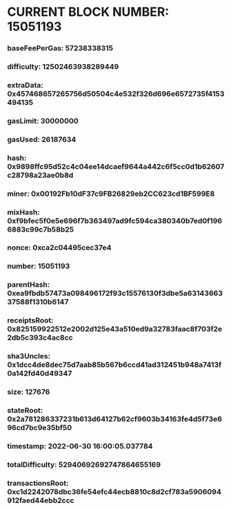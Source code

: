# CURRENT BLOCK NUMBER: 15051193

### baseFeePerGas: 57238338315
### difficulty: 12502463938289449
### extraData: 0x457468657265756d50504c4e532f326d696e6572735f4153494135
### gasLimit: 30000000
### gasUsed: 26187634
### hash: 0x9898ffc95d52c4c04ee14dcaef9644a442c6f5cc0d1b62607c28798a23ae0b8d
### miner: 0x00192Fb10dF37c9FB26829eb2CC623cd1BF599E8
### mixHash: 0xf9bfec5f0e5e696f7b363497ad9fc594ca380340b7ed0f1966883c99c7b58b25
### nonce: 0xca2c04495cec37e4
### number: 15051193
### parentHash: 0xea9fbdb57473a098496172f93c15576130f3dbe5a6314366337588f1310b6147
### receiptsRoot: 0x825159922512e2002d125e43a510ed9a32783faac8f703f2e2db5c393c4ac8cc
### sha3Uncles: 0x1dcc4de8dec75d7aab85b567b6ccd41ad312451b948a7413f0a142fd40d49347
### size: 127676
### stateRoot: 0x2a781286337231b613d64127b62cf9603b34163fe4d5f73e696cd7bc9e35bf50
### timestamp: 2022-06-30 16:00:05.037784
### totalDifficulty: 52940692692747864655169
### transactionsRoot: 0xc1d2242078dbc36fe54efc44ecb8810c8d2cf783a5906094912faed44ebb2ccc
